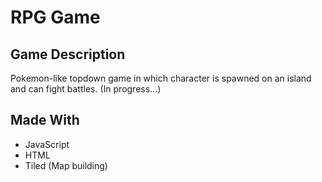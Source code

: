 # RPG Game

## Game Description

Pokemon-like topdown game in which character is spawned on an island and can fight battles.
(In progress...)

## Made With

* JavaScript
* HTML 
* Tiled (Map building)
